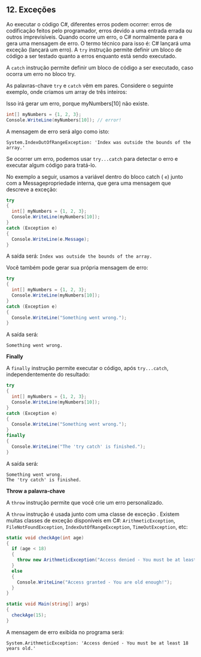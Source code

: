 ## **12. Exceções**

Ao executar o código C#, diferentes erros podem ocorrer: erros de codificação feitos pelo programador, erros devido a uma entrada errada ou outros imprevisíveis.
Quando ocorre um erro, o C# normalmente para e gera uma mensagem de erro. O termo técnico para isso é: C# lançará uma exceção (lançará um erro).
A ``try`` instrução permite definir um bloco de código a ser testado quanto a erros enquanto está sendo executado.

A ``catch`` instrução permite definir um bloco de código a ser executado, caso ocorra um erro no bloco try.

As palavras-chave ``try`` e ``catch`` vêm em pares.
Considere o seguinte exemplo, onde criamos um array de três inteiros:

Isso irá gerar um erro, porque myNumbers[10] não existe.

```cs 
int[] myNumbers = {1, 2, 3};
Console.WriteLine(myNumbers[10]); // error!
```

A mensagem de erro será algo como isto:

``System.IndexOutOfRangeException: 'Index was outside the bounds of the array.'``

Se ocorrer um erro, podemos usar ``try...catch`` para detectar o erro e executar algum código para tratá-lo.

No exemplo a seguir, usamos a variável dentro do bloco catch ( ``e``) junto com a Messagepropriedade interna, que gera uma mensagem que descreve a exceção:

```cs
try
{
  int[] myNumbers = {1, 2, 3};
  Console.WriteLine(myNumbers[10]);
}
catch (Exception e)
{
  Console.WriteLine(e.Message);
}
```

A saída será:
``Index was outside the bounds of the array.``

Você também pode gerar sua própria mensagem de erro:

```cs
try
{
  int[] myNumbers = {1, 2, 3};
  Console.WriteLine(myNumbers[10]);
}
catch (Exception e)
{
  Console.WriteLine("Something went wrong.");
}
```
A saída será:

``Something went wrong.``

**Finally**

A ``finally`` instrução permite executar o código, após ``try...catch``, independentemente do resultado:

```cs
try
{
  int[] myNumbers = {1, 2, 3};
  Console.WriteLine(myNumbers[10]);
}
catch (Exception e)
{
  Console.WriteLine("Something went wrong.");
}
finally
{
  Console.WriteLine("The 'try catch' is finished.");
}
```

A saída será:

```
Something went wrong.
The 'try catch' is finished.
```

**Throw a palavra-chave**

A ``throw`` instrução permite que você crie um erro personalizado.

A ``throw`` instrução é usada junto com uma classe de exceção . Existem muitas classes de exceção disponíveis em C#: ``ArithmeticException``, ``FileNotFoundException``, ``IndexOutOfRangeException``, ``TimeOutException``, etc:

```cs
static void checkAge(int age)
{
  if (age < 18)
  {
    throw new ArithmeticException("Access denied - You must be at least 18 years old.");
  }
  else
  {
    Console.WriteLine("Access granted - You are old enough!");
  }
}

static void Main(string[] args)
{
  checkAge(15);
}
```

A mensagem de erro exibida no programa será:

``System.ArithmeticException: 'Access denied - You must be at least 18 years old.'``

